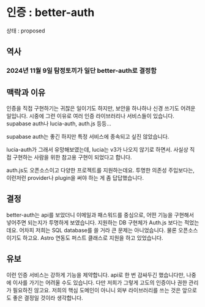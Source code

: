 # 인증 : better-auth

상태 : proposed

## 역사

### 2024년 11월 9일 탐정토끼가 일단 better-auth로 결정함

## 맥락과 이유

인증을 직접 구현하기는 귀찮은 일이기도 하지만, 보안을 하나하나 신경 쓰기도 어려운 일입니다. 시중에 그런 이유로 여러 인증 라이브러리나 서비스들이 있습니다. supabase auth나 lucia-auth, auth.js 등등...

supabase auth는 좋긴 하지만 특정 서비스에 종속되고 싶진 않았습니다.

lucia-auth가 그래서 유망해보였는데, lucia는 v3가 나오지 않기로 하면서. 사실상 직접 구현하는 사람을 위한 참고용 구현이 되었다고 합니다.

auth.js도 오픈소스이고 다양한 프로젝트를 지원하는데요. 투명한 의존성 주입보다는, 이런저런 provider나 plugin을 써야 하는 게 좀 답답했습니다.

## 결정

better-auth는 api를 보았더니 이메일과 패스워드를 중심으로, 어떤 기능을 구현해서 넣어주면 되는지가 투명하게 보였습니다. 지원하는 DB 구현체가 Auth.js 보다는 적었는데요. 어차피 저희는 SQL database를 쓸 거라 큰 문제는 아니었습니다. 물론 오픈소스이기도 하고요. Astro 연동도 퍼스트 클래스로 지원을 하고 있었습니다.

## 유보

이런 인증 서비스는 강하게 기능을 제약합니다. api로 한 번 감싸두긴 했습니다만, 나중에 이사를 가기는 어려울 수도 있습니다. 다만 저희가 그렇게 고도의 인증이나 권한 관리가 필요하진 않고요. 저희의 핵심 도메인이 아니니 외부 라이브러리를 쓰는 것은 앞으로도 좋은 결정일 것이라 생각합니다.